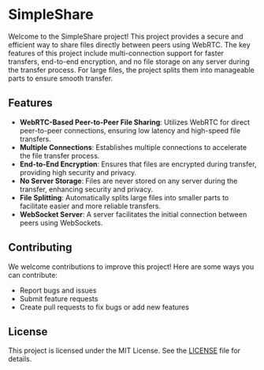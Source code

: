 # SimpleShare

Welcome to the SimpleShare project! This project provides a secure and efficient way to share files directly between peers using WebRTC. The key features of this project include multi-connection support for faster transfers, end-to-end encryption, and no file storage on any server during the transfer process. For large files, the project splits them into manageable parts to ensure smooth transfer.

## Features

- **WebRTC-Based Peer-to-Peer File Sharing**: Utilizes WebRTC for direct peer-to-peer connections, ensuring low latency and high-speed file transfers.
- **Multiple Connections**: Establishes multiple connections to accelerate the file transfer process.
- **End-to-End Encryption**: Ensures that files are encrypted during transfer, providing high security and privacy.
- **No Server Storage**: Files are never stored on any server during the transfer, enhancing security and privacy.
- **File Splitting**: Automatically splits large files into smaller parts to facilitate easier and more reliable transfers.
- **WebSocket Server**: A server facilitates the initial connection between peers using WebSockets.


## Contributing

We welcome contributions to improve this project! Here are some ways you can contribute:

- Report bugs and issues
- Submit feature requests
- Create pull requests to fix bugs or add new features

## License

This project is licensed under the MIT License. See the [LICENSE](LICENSE) file for details.


